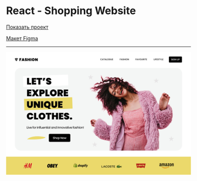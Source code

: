 # React - Shopping Website

[Показать проект](https://tim2015web.github.io/react_shopping-website/)

[Макет Figma](https://www.figma.com/file/My6lLGRWRc9R0Jj1TPL8ZA/Shopping-Website-(Community)---Update?type=design&mode=design&t=SIMPuEiq4barkDkf-0)

---

<img src="screenshot.jpg" title="Screenshot" alt="HTML"/>